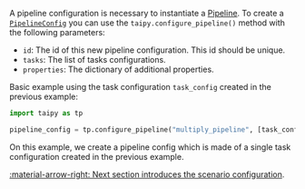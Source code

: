 A pipeline configuration is necessary to instantiate a [Pipeline](../concepts/pipeline.md). To create a
[`PipelineConfig`](../../../reference/#taipy.core.config.pipeline_config.PipelineConfig) you can use
the `taipy.configure_pipeline()` method with the following parameters:

- `id`: The id of this new pipeline configuration. This id should be unique.
- `tasks`: The list of tasks configurations.
- `properties`: The dictionary of additional properties.

Basic example using the task configuration `task_config` created in the previous example:

```python linenums="1"
import taipy as tp

pipeline_config = tp.configure_pipeline("multiply_pipeline", [task_config])
```

On this example, we create a pipeline config which is made of a single task configuration created
in the previous example.

[:material-arrow-right: Next section introduces the scenario configuration](scenario-config.md).
